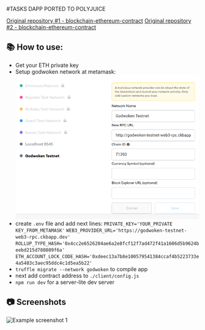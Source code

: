 #TASKS DAPP PORTED TO POLYJUICE

[Original repository #1 - blockchain-ethereum-contract](https://github.com/AndrewJBateman/blockchain-ethereum-contract)
[Original repository #2 - blockchain-ethereum-contract](https://github.com/lqne/polyjuice-dapp-port)

## :books: How to use:
* Get your ETH private key
* Setup godwoken network at metamask:
![Godwoken network](./img/godwoken_network.png)
* create  `.env` file and add next lines: 
`PRIVATE_KEY='YOUR_PRIVATE KEY_FROM_METAMASK'`
`WEB3_PROVIDER_URL='https://godwoken-testnet-web3-rpc.ckbapp.dev'`
`ROLLUP_TYPE_HASH='0x4cc2e6526204ae6a2e8fcf12f7ad472f41a1606d5b9624beebd215d780809f6a'`
`ETH_ACCOUNT_LOCK_CODE_HASH='0xdeec13a7b8e100579541384ccaf4b5223733e4a5483c3aec95ddc4c1d5ea5b22'`
* `truffle migrate --network godwoken` to compile app
* next add contract address to `./client/config.js`
* `npm run dev` for a server-lite dev server

## :camera: Screenshots

![Example screenshot 1]()

